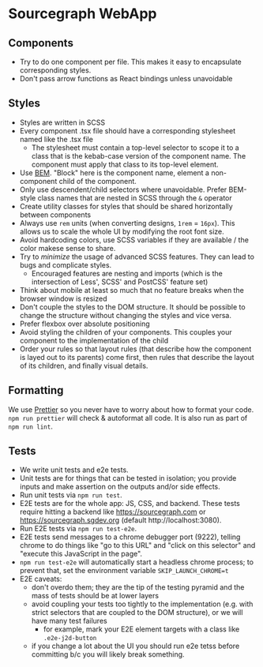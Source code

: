 
# Sourcegraph WebApp

## Components

 - Try to do one component per file. This makes it easy to encapsulate corresponding styles.
 - Don't pass arrow functions as React bindings unless unavoidable

## Styles

 - Styles are written in SCSS
 - Every component .tsx file should have a corresponding stylesheet named like the .tsx file
   - The stylesheet must contain a top-level selector to scope it to a class that is the kebab-case version of the component name.
     The component must apply that class to its top-level element.
 - Use [BEM](http://getbem.com/). "Block" here is the component name, element a non-component child of the component.
 - Only use descendent/child selectors where unavoidable. Prefer BEM-style class names that are nested in SCSS through the `&` operator
 - Create utility classes for styles that should be shared horizontally between components
 - Always use `rem` units (when converting designs, `1rem` = `16px`). This allows us to scale the whole UI by modifying the root font size.
 - Avoid hardcoding colors, use SCSS variables if they are available / the color makese sense to share.
 - Try to _minimize_ the usage of advanced SCSS features. They can lead to bugs and complicate styles.
   - Encouraged features are nesting and imports (which is the intersection of Less', SCSS' and PostCSS' feature set)
 - Think about mobile at least so much that no feature breaks when the browser window is resized
 - Don't couple the styles to the DOM structure. It should be possible to change the structure without changing the styles and vice versa.
 - Prefer flexbox over absolute positioning
 - Avoid styling the children of your components. This couples your component to the implementation of the child
 - Order your rules so that layout rules (that describe how the component is layed out to its parents) come first, then rules that describe the layout of its children, and finally visual details.

## Formatting

We use [Prettier](https://github.com/prettier/prettier) so you never have to worry about how to format your code.
`npm run prettier` will check & autoformat all code. It is also run as part of `npm run lint`.

## Tests

- We write unit tests and e2e tests.
- Unit tests are for things that can be tested in isolation; you provide inputs and make assertion on the outputs and/or side effects.
- Run unit tests via `npm run test`.
- E2E tests are for the whole app: JS, CSS, and backend. These tests require hitting a backend like https://sourcegraph.com or https://sourcegraph.sgdev.org (default http://localhost:3080).
- Run E2E tests via `npm run test-e2e`.
- E2E tests send messages to a chrome debugger port (9222), telling chrome to do things like "go to this URL" and "click on this selector" and "execute this JavaScript in the page".
- `npm run test-e2e` will automatically start a headless chrome process; to prevent that, set the environment variable `SKIP_LAUNCH_CHROME=t`
- E2E caveats:
  - don't overdo them; they are the tip of the testing pyramid and the mass of tests should be at lower layers
  - avoid coupling your tests too tightly to the implementation (e.g. with strict selectors that are coupled to the DOM structure), or we will have many test failures
    - for example, mark your E2E element targets with a class like `.e2e-j2d-button`
  - if you change a lot about the UI you should run e2e tetss before committing b/c you will likely break something.

